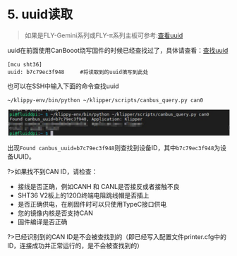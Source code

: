 # 5. uuid读取

> 如果是FLY-Gemini系列或FLY-π系列主板可参考:[查看uuid](/advanced/can?id=查看can-uuid "点击即可跳转")

uuid在前面使用CanBooot烧写固件的时候已经查找过了，具体请查看：[查找uuid](/board/fly_sht_v2/flash?id=_2-查找uuid "点击即可跳转")

```
[mcu sht36]
uuid: b7c79ec3f948     #将读取到的uuid填写到此处
```

也可以在SSH中输入下面的命令查找uuid

```
~/klippy-env/bin/python ~/klipper/scripts/canbus_query.py can0
```

![uuid](../../images/boards/fly_sht36_42/uuid.png)

出现``Found canbus_uuid=b7c79ec3f948``则查找到设备ID，其中``b7c79ec3f948``为设备UUID。

?>如果找不到CAN ID，请检查：

* 接线是否正确，例如CANH 和 CANL是否接反或者接触不良
* SHT36 V2板上的120Ω终端电阻跳线帽是否插上
* 是否正确供电，在刷固件时可以只使用TypeC接口供电
* 您的镜像内核是否支持CAN
* 固件编译是否正确

?>已经识别到的CAN ID是不会被查找到的（即已经写入配置文件printer.cfg中的ID，连接成功并正常运行的，是不会被查找到的）
